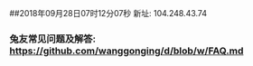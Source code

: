 ##2018年09月28日07时12分07秒 新址: 104.248.43.74
### 兔友常见问题及解答: https://github.com/wanggonging/d/blob/w/FAQ.md
